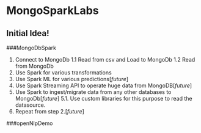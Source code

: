 # MongoSparkLabs
## Initial Idea!

###MongoDbSpark
1. Connect to MongoDb
  1.1 Read from csv and Load to MongoDb
  1.2 Read from MongoDb
2. Use Spark for various transformations
3. Use Spark ML for various predictions[*future*]
4. Use Spark Streaming API to operate huge data from MongoDB[*future*]
5. Use Spark to ingest/migrate data from any other databases to MongoDb[*future*]
  5.1. Use custom libraries for this purpose to read the datasource.
6. Repeat from step 2.[*future*]


###openNlpDemo
